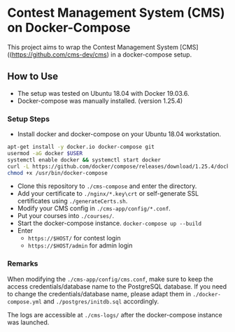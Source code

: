 # Contest Management System (CMS) on Docker-Compose

This project aims to wrap the Contest Management System [CMS]((https://github.com/cms-dev/cms) in a docker-compose setup.

## How to Use

- The setup was tested on Ubuntu 18.04 with Docker 19.03.6.
- Docker-compose was manually installed. (version 1.25.4)
### Setup Steps
- Install docker and docker-compose on your Ubuntu 18.04 workstation.
```sh
apt-get install -y docker.io docker-compose git
usermod -aG docker $USER
systemctl enable docker && systemctl start docker
curl -L https://github.com/docker/compose/releases/download/1.25.4/docker-compose-`uname -s`-`uname -m` -o /usr/bin/docker-compose
chmod +x /usr/bin/docker-compose
```
- Clone this repository to `./cms-compose` and enter the directory.
- Add your certificate to `./nginx/*.key\crt` or self-generate SSL certificates using `./generateCerts.sh`.
- Modify your CMS config in `./cms-app/config/*.conf`.
- Put your courses into `./courses/`.
- Start the docker-compose instance.
`docker-compose up --build`
- Enter
  - `https://$HOST/` for contest login
  - `https://$HOST/admin` for admin login

### Remarks
When modifying the `./cms-app/config/cms.conf`, make sure to keep the access credentials/database name to the PostgreSQL database. If you need to change the credentials/database name, please adapt them in `./docker-compose.yml` and `./postgres/initdb.sql` accordingly.

The logs are accessible at `./cms-logs/` after the docker-compose instance was launched.
